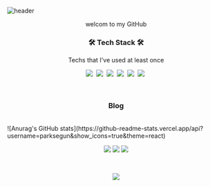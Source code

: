 ![header](https://capsule-render.vercel.app/api?type=soft&color=auto&height=150&section=header&text=SeGunPARK&fontSize=70&animation=twinkling)

<p align="center">welcom to my GitHub</p>

<h3 align="center">🛠 Tech Stack 🛠</h3>

<p align="center"> Techs that I've used at least once </p>

<p align="center"> 
  <img src="https://img.shields.io/badge/Java-007396?style=flat-square&logo=Java&logoColor=white"/></a>&nbsp 
   <img src="https://img.shields.io/badge/Mysql-E6B91E?style=flat-square&logo=MySql&logoColor=white"/></a>&nbsp 
  <img src="https://img.shields.io/badge/C++-00599C?style=flat-square&logo=C%2B%2B&logoColor=white"/></a>&nbsp 
  <img src="https://img.shields.io/badge/C-A8B9CC?style=flat-square&logo=C&logoColor=white"/></a>&nbsp 
  <img src="https://img.shields.io/badge/Python-3766AB?style=flat-square&logo=Python&logoColor=white"/></a>&nbsp 
  <img src="https://img.shields.io/badge/css-1572B6?style=flat-square&logo=css3&logoColor=white"/></a>&nbsp 
</p>

<br>

<h3 align="center"> Blog </h3>
  
<br>
![Anurag's GitHub stats](https://github-readme-stats.vercel.app/api?username=parksegun&show_icons=true&theme=react)



<div align="center">
<p>
  <a href="https://blog.naver.com/qkrtprjs456" target="_blank"><img src="https://img.shields.io/badge/BLOG-282828?style=flat-square&logo=Notion&logoColor=white"/></a>
  <a href="https://www.instagram.com/qkrtprjs456/" target="_blank"><img src="https://img.shields.io/badge/ParkSeGun-CB3F7C?style=flat-square&logo=Instagram&logoColor=white"/></a>
  <a href="mailto:qkrtprjs456@gmail.com" target="_blank"><img src="https://img.shields.io/badge/qkrtprjs456@gmail.com-EA4335?style=flat-square&logo=Gmail&logoColor=white"/></a>
</p>
<br>

<p align="center">
  <a href="https://hits.seeyoufarm.com"><img src="https://hits.seeyoufarm.com/api/count/incr/badge.svg?url=https%3A%2F%2Fgithub.com%2Fparsegun&count_bg=%23ED6DA3&title_bg=%2386757E&icon=github.svg&icon_color=black&title=hits&edge_flat=false"/></a>
</p>
